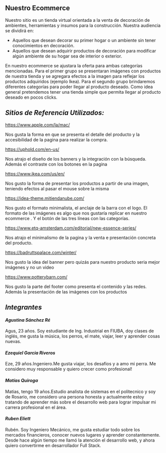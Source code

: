 ## Nuestro Ecommerce

Nuestro sitio es un tienda virtual orientada a la venta de decoración de ambientes, herramientas y insumos para la construcción. Nuestra audiencia se dividirá en:

- Aquellos que desean decorar su primer hogar o un ambiente sin tener conocimientos en decoración.
- Aquellos que desean adquirir productos de decoración para modificar algún ambiente de su hogar sea de interior o exterior.

En nuestro ecommerce se ajustara la oferta para ambas categorías mencionadas. Para el primer grupo se presentaran imágenes con productos de nuestra tienda y se agregara efectos a la imagen para reflejar los productos adquiridos (ejemplo Ikea).
Para el segundo grupo brindaremos diferentes categorías para poder llegar al producto deseado. Como idea general pretendemos tener una tienda simple que permita llegar al producto deseado en pocos clicks.



## ***Sitios de Referencia Utilizados:***

https://www.apple.com/la/mac/ 

Nos gusta la forma en que se presenta el detalle del producto y la accesibilidad de la pagina para realizar la compra.

https://uphold.com/en-us/

Nos atrajo el diseño de los banners y la integración con la búsqueda. Además el contraste con los botones en la pagina

https://www.ikea.com/us/en/

Nos gusto la forma de presentar los productos a partir de una imagen, teniendo efectos al pasar el mouse sobre la misma

https://idea-theme.mitiendanube.com/

Nos gusto el formato minimalista, el anclaje de la barra con el logo. El formato de las imágenes es algo que nos gustaría replicar en nuestro ecommerce . Y el botón de las tres líneas con las categorías.

https://www.etq-amsterdam.com/editorial/new-essence-series/

Nos atrajo el minimalismo de la pagina y la venta e presentación concreta del producto. 

https://badruttspalace.com/winter/

Nos gusto la idea del banner pero quizás para nuestro producto seria mejor imágenes y no un video

https://www.potterybarn.com/

Nos gusto la parte del footer como presenta el contenido y las redes. Además la presentación de las imágenes con los productos 



## *Integrantes*



#### *Agustina Sánchez Ré*

Agus, 23 años. Soy estudiante de Ing. Industrial en FIUBA, doy clases de inglés, me gusta la música, los perros, el mate, viajar, leer y aprender cosas nuevas.

#### *Ezequiel Garcia Riveros*

Eze, 29 años.Ingeniero.Me gusta viajar, los desafios y a amo mi perra. Me considero muy responsable y quiero crecer como profesional! 

#### *Matías Quiroga*

  Matias, tengo 19 años.Estudio analista de sistemas en el politecnico y soy de Rosario, me considero una persona honesta y actualmente estoy tratando de aprender más sobre el desarrollo web para lograr impulsar mi carrera profesional en el área.

#### *Ruben Eliett*

  Rubén. Soy Ingeniero Mecánico, me gusta estudiar todo sobre los mercados financieros, conocer nuevos lugares y aprender constantemente. Desde hace algún tiempo me llamó la atención el desarrollo web, y ahora quiero convertirme en desarrollador Full Stack.

